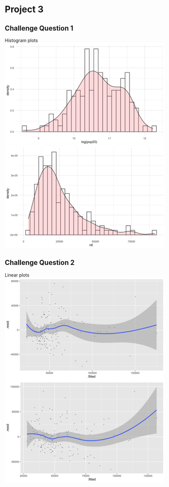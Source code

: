 # Project 3

## Challenge Question 1
Histogram plots
![](combined1.png)
![](combined2.png)

## Challenge Question 2
Linear plots
![](linear1.png)
![](linear2.png)
